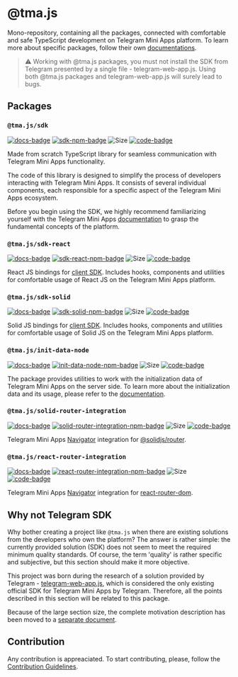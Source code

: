 [code-badge]: https://img.shields.io/badge/source-black?logo=github

# @tma.js

Mono-repository, containing all the packages, connected with comfortable and safe TypeScript
development on Telegram Mini Apps platform. To learn more about specific packages, follow
their own [documentations](https://docs.telegram-mini-apps.com).

> ⚠️ Working with @tma.js packages, you must not install the SDK from Telegram presented by
> a single file - telegram-web-app.js. Using both @tma.js packages and telegram-web-app.js
> will surely lead to bugs.

## Packages

[docs-badge]: https://img.shields.io/badge/documentation-a?logo=gitbook&logoColor=white&color=%23007AFF

### `@tma.js/sdk`

[sdk-npm-badge]: https://img.shields.io/npm/v/@tma.js/sdk?logo=npm

[![docs-badge]](https://docs.telegram-mini-apps.com/packages/tma-js-sdk/about)
[![sdk-npm-badge]](https://npmjs.com/package/@tma.js/sdk)
![Size](https://img.shields.io/bundlephobia/minzip/@tma.js/sdk)
[![code-badge]](https://github.com/Telegram-Mini-Apps/tma.js/tree/master/packages/sdk)

Made from scratch TypeScript library for seamless communication with Telegram Mini Apps
functionality.

The code of this library is designed to simplify the process of developers interacting with Telegram
Mini Apps. It consists of several individual components, each responsible for a specific aspect of
the Telegram Mini Apps ecosystem.

Before you begin using the SDK, we highly recommend familiarizing yourself with the Telegram Mini
Apps [documentation](https://docs.telegram-mini-apps.com/platform/about-platform)
to grasp the fundamental concepts of the platform.

### `@tma.js/sdk-react`

[sdk-react-npm-badge]: https://img.shields.io/npm/v/@tma.js/sdk-react?logo=npm

[![docs-badge]](https://docs.telegram-mini-apps.com/packages/tma-js-sdk-react)
[![sdk-react-npm-badge]](https://npmjs.com/package/@tma.js/sdk-react)
![Size](https://img.shields.io/bundlephobia/minzip/@tma.js/sdk-react)
[![code-badge]](https://github.com/Telegram-Mini-Apps/tma.js/tree/master/packages/sdk-react)

React JS bindings for [client SDK](https://docs.telegram-mini-apps.com/packages/tma-js-sdk/about). Includes
hooks, components and utilities for comfortable usage of React JS on the Telegram Mini Apps platform.

### `@tma.js/sdk-solid`

[sdk-solid-npm-badge]: https://img.shields.io/npm/v/@tma.js/sdk-solid?logo=npm

[![docs-badge]](https://docs.telegram-mini-apps.com/packages/tma-js-sdk-solid)
[![sdk-solid-npm-badge]](https://npmjs.com/package/@tma.js/sdk-solid)
![Size](https://img.shields.io/bundlephobia/minzip/@tma.js/sdk-solid)
[![code-badge]](https://github.com/Telegram-Mini-Apps/tma.js/tree/master/packages/sdk-solid)

Solid JS bindings
for [client SDK](https://docs.telegram-mini-apps.com/packages/tma-js-sdk/about). Includes
hooks, components and utilities
for comfortable usage of Solid JS on the Telegram Mini Apps platform.

### `@tma.js/init-data-node`

[init-data-node-npm-badge]: https://img.shields.io/npm/v/@tma.js/init-data-node?logo=npm

[![docs-badge]](https://docs.telegram-mini-apps.com/packages/tma-js-init-data-node)
[![init-data-node-npm-badge]](https://npmjs.com/package/@tma.js/init-data-node)
![Size](https://img.shields.io/bundlephobia/minzip/@tma.js/init-data-node)
[![code-badge]](https://github.com/Telegram-Mini-Apps/tma.js/tree/master/packages/init-data-node)

The package provides utilities to work with the initialization data of Telegram Mini Apps on the
server side. To learn more about the initialization data and its usage, please refer to
the [documentation](https://docs.telegram-mini-apps.com/platform/launch-parameters/common-information).

### `@tma.js/solid-router-integration`

[solid-router-integration-npm-badge]: https://img.shields.io/npm/v/@tma.js/solid-router-integration?logo=npm

[![docs-badge]](https://docs.telegram-mini-apps.com/packages/tma-js-solid-router-integration)
[![solid-router-integration-npm-badge]](https://npmjs.com/package/@tma.js/solid-router-integration)
![Size](https://img.shields.io/bundlephobia/minzip/@tma.js/solid-router-integration)
[![code-badge]](https://github.com/Telegram-Mini-Apps/tma.js/tree/master/packages/solid-router-integration)

Telegram Mini Apps [Navigator](https://docs.telegram-mini-apps.com/packages/tma-js-sdk/navigation)
integration for [@solidjs/router](https://www.npmjs.com/package/@solidjs/router).

### `@tma.js/react-router-integration`

[react-router-integration-npm-badge]: https://img.shields.io/npm/v/@tma.js/react-router-integration?logo=npm

[![docs-badge]](https://docs.telegram-mini-apps.com/packages/tma-js-react-router-integration)
[![react-router-integration-npm-badge]](https://npmjs.com/package/@tma.js/react-router-integration)
![Size](https://img.shields.io/bundlephobia/minzip/@tma.js/react-router-integration)
[![code-badge]](https://github.com/Telegram-Mini-Apps/tma.js/tree/master/packages/react-router-integration)

Telegram Mini Apps [Navigator](https://docs.telegram-mini-apps.com/packages/tma-js-sdk/navigation)
integration for [react-router-dom](https://www.npmjs.com/package/react-router-dom).

## Why not Telegram SDK

Why bother creating a project like `@tma.js` when there are existing solutions from the developers
who own the platform? The answer is rather simple: the currently provided solution (SDK) does not
seem to meet the required minimum quality standards. Of course, the term 'quality' is rather
specific and subjective, but this section should make it more objective.

This project was born during the research of a solution provided by
Telegram - [telegram-web-app.js](https://telegram.org/js/telegram-web-app.js), which is considered
the only existing official SDK for Telegram Mini Apps by Telegram. Therefore, all the points
described in this section will be related to this package.

Because of the large section size, the complete motivation description has been moved to a [separate
document](./MOTIVATION.md).

## Contribution

Any contribution is appreaciated. To start contributing, please, follow
the [Contribution Guidelines](./CONTRIBUTING.md).
